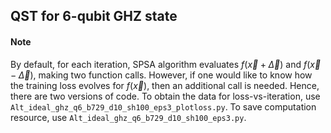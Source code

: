 ## QST for 6-qubit GHZ state

#### Note

By default, for each iteration, SPSA algorithm evaluates $f(\vec{x}+\vec{\Delta})$ and $f(\vec{x}-\vec{\Delta})$, making two function calls. However, if one would like to know how the training loss evolves for $f(\vec{x})$, then an additional call is needed. Hence, there are two versions of code. To obtain the data for loss-vs-iteration, use `Alt_ideal_ghz_q6_b729_d10_sh100_eps3_plotloss.py`. To save computation resource, use `Alt_ideal_ghz_q6_b729_d10_sh100_eps3.py`.
